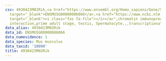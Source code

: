 ```yaml
---
csv: 4930423M02Rik,<a href="https://www.ensembl.org/Homo_sapiens/Gene/Summary?db=core;g=ENSMUSG00000086066"
  target="_blank">ENSMUSG00000086066</a>,<a href="https://www.ncbi.nlm.nih.gov/pubmed/25450459"
  target="_blank"><i class="fas fa-file"></i></a>",chromatin immunoprecipitation assay,direct
  interaction,prime adult stage, testis, Spermatocyte,,,transcriptional regulation,
data_alias: 4930423M02Rik
data_id: ENSMUSG00000086066
data_numevidence: 1
data_species: Mus musculus
data_taxid: '10090'
title: 4930423M02Rik
---
```

